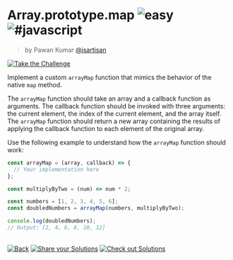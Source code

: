 <!--info-header-start--><h1>Array.prototype.map <img src="https://img.shields.io/badge/-easy-7aad0c" alt="easy"/> <img src="https://img.shields.io/badge/-%23javascript-999" alt="#javascript"/></h1><blockquote><p>by Pawan Kumar <a href="https://github.com/jsartisan" target="_blank">@jsartisan</a></p></blockquote><p><a href="https://frontend-challenges.com/challenges/78-array-prototype-map" target="_blank"><img src="https://img.shields.io/badge/-Take%20the%20Challenge-0d99ff?logo=javascript&logoColor=white" alt="Take the Challenge"/></a> </p><!--info-header-end-->

Implement a custom `arrayMap` function that mimics the behavior of the native `map` method.

The `arrayMap` function should take an array and a callback function as arguments. The callback function should be invoked with three arguments: the current element, the index of the current element, and the array itself. The `arrayMap` function should return a new array containing the results of applying the callback function to each element of the original array.

Use the following example to understand how the `arrayMap` function should work:

```javascript
const arrayMap = (array, callback) => {
  // Your implementation here
};

const multiplyByTwo = (num) => num * 2;

const numbers = [1, 2, 3, 4, 5, 6];
const doubledNumbers = arrayMap(numbers, multiplyByTwo);

console.log(doubledNumbers);
// Output: [2, 4, 6, 8, 10, 12]
```


<!--info-footer-start--><br><a href="../../README.md" target="_blank"><img src="https://img.shields.io/badge/-Back-grey" alt="Back"/></a> <a href="https://github.com/jsartisan/frontend-challenges/issues/new?template=answer.md&labels=answer,78,undefined&title=78%20-%20Array.prototype.map%20-%20undefined&body=" target="_blank"><img src="https://img.shields.io/badge/-Share%20your%20Solutions-teal" alt="Share your Solutions"/></a> <a href="https://github.com/jsartisan/frontend-challenges/issues?q=label%3A78+label%3Aanswer+sort%3Areactions-%2B1-desc" target="_blank"><img src="https://img.shields.io/badge/-Check%20out%20Solutions-de5a77?logo=awesome-lists&logoColor=white" alt="Check out Solutions"/></a> <!--info-footer-end-->